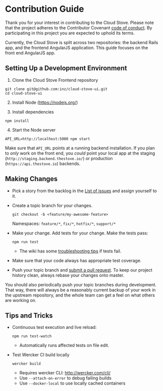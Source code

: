 # Contribution Guide

Thank you for your interest in contributing to the Cloud Stove. Please note that the project adheres to the Contributor Covenant [code of conduct](./CODE_OF_CONDUCT.md). By participating in this project you are expected to uphold its terms.

Currently, the Cloud Stove is split across two repositories: the backend Rails app, and the frontend AngularJS application. This guide focuses on the front end AngularJS app.

## Setting Up a Development Environment

1. Clone the Cloud Stove Frontend repository
  
  ```shell
  git clone git@github.com:inz/cloud-stove-ui.git
  cd cloud-stove-ui
  ```
    
2. Install Node (https://nodejs.org/)

3. Install dependencies

  ```shell
  npm install
  ```

4. Start the Node server

  ```shell
  API_URL=http://localhost:5000 npm start
  ```
  
  Make sure that `API_URL` points at a running backend installation. If you plan to _only_ work on the front end, you _could_ point your local app at the staging (`http://staging.backend.thestove.io/`) or production (`https://api.thestove.io`) backends. 

## Making Changes

* Pick a story from the backlog in the [List of issues](https://github.com/sealuzh/cloud-stove-ui/issues) and assign yourself to it.

* Create a topic branch for your changes.
  
  ```shell
  git checkout -b <feature/my-awesome-feature>
  ```

  Namespaces: `feature/*`, `fix/*`, `hotfix/*`, `support/*`

* Make your change. Add tests for your change. Make the tests pass:
  
  ```shell
  npm run test
  ```
  
  * The wiki has some [troubleshooting tips](https://github.com/sealuzh/cloud-stove/wiki#troubleshooting) if tests fail.

* Make sure that your code always has appropriate test coverage.

* Push your topic branch and [submit a pull request](https://github.com/sealuzh/cloud-stove-ui/compare). To keep our project history clean, always rebase your changes onto master.

You should also periodically push your topic branches during development. That
way, there will always be a reasonably current backup of your work in the
upstream repository, and the whole team can get a feel on what others are
working on.

## Tips and Tricks

* Continuous test execution and live reload:

  ```shell
  npm run test-watch
  ```

  * Automatically runs affected tests on file edit.

* Test Wercker CI build locally

  ```shell
  wercker build
  ```

  * Requires wercker CLI: http://wercker.com/cli/
  * Use `--attach-on-error` to debug failing builds
  * Use `--docker-local` to use locally cached containers